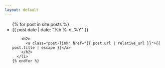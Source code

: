 ```yaml
---
layout: default
---
```

	
  <ul class="post-list">
    {% for post in site.posts %}
      <li>
        <span class="post-meta">{{ post.date | date: "%b %-d, %Y" }}</span>

        <h2>
          <a class="post-link" href="{{ post.url | relative_url }}">{{ post.title | escape }}</a>
        </h2>
      </li>
    {% endfor %}
  </ul>